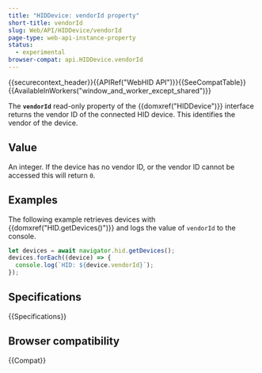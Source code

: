 ```yaml
---
title: "HIDDevice: vendorId property"
short-title: vendorId
slug: Web/API/HIDDevice/vendorId
page-type: web-api-instance-property
status:
  - experimental
browser-compat: api.HIDDevice.vendorId
---
```


{{securecontext_header}}{{APIRef("WebHID API")}}{{SeeCompatTable}}{{AvailableInWorkers("window_and_worker_except_shared")}}

The **`vendorId`** read-only property of the {{domxref("HIDDevice")}} interface returns the vendor ID of the connected HID device. This identifies the vendor of the device.

## Value

An integer. If the device has no vendor ID, or the vendor ID cannot be accessed this will return `0`.

## Examples

The following example retrieves devices with {{domxref("HID.getDevices()")}} and logs the value of `vendorId` to the console.

```js
let devices = await navigator.hid.getDevices();
devices.forEach((device) => {
  console.log(`HID: ${device.vendorId}`);
});
```

## Specifications

{{Specifications}}

## Browser compatibility

{{Compat}}
